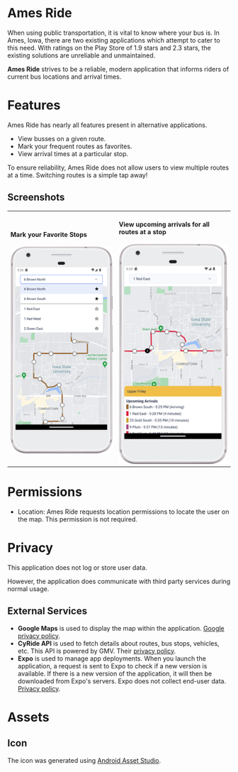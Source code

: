 
# Ames Ride

When using public transportation, it is vital to know where your bus is.
In Ames, Iowa, there are two existing applications which attempt to cater to this need.
With ratings on the Play Store of 1.9 stars and 2.3 stars, the existing solutions are unreliable and unmaintained.

**Ames Ride** strives to be a reliable, modern application that informs riders of current bus locations and arrival times.

# Features
Ames Ride has nearly all features present in alternative applications.

- View busses on a given route.
- Mark your frequent routes as favorites.
- View arrival times at a particular stop.

To ensure reliability, Ames Ride does not allow users to view multiple routes at a time.
Switching routes is a simple tap away!

## Screenshots

<table>
    <tr>
        <td>
            <h4>Mark your Favorite Stops</h4>
            <img alt="Favorite Routes" src="assets/screenshots/favorite_routes.png" width="300" />
        </td>
        <td>
            <h4>View upcoming arrivals for all routes at a stop</h4>
            <img alt="Upcoming Stops" src="assets/screenshots/upcoming_arrivals.png" width="300" />
        </td>
    </tr>
</table>



# Permissions
- Location: Ames Ride requests location permissions to locate the user on the map. This permission is not required.

# Privacy
This application does not log or store user data.

However, the application does communicate with third party services during normal usage.

## External Services
- **Google Maps** is used to display the map within the application. [Google privacy policy](https://policies.google.com/privacy).
- **CyRide API** is used to fetch details about routes, bus stops, vehicles, etc. This API is powered by GMV. Their [privacy policy](https://www.gmv.com/en-es/privacy-policy). 
- **Expo** is used to manage app deployments. When you launch the application, a request is sent to Expo to check if a new version is available. If there is a new version of the application, it will then be downloaded from Expo's servers. Expo does not collect end-user data. [Privacy policy](https://expo.dev/privacy). 

# Assets

## Icon
The icon was generated using [Android Asset Studio](https://romannurik.github.io/AndroidAssetStudio/icons-launcher.html#foreground.type=clipart&foreground.clipart=directions_bus&foreground.space.trim=1&foreground.space.pad=0.25&foreColor=rgb(241%2C%20190%2C%2073)&backColor=rgb(200%2C%2016%2C%2047)&crop=0&backgroundShape=circle&effects=none&name=ic_launcher).